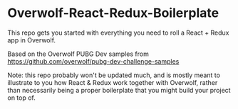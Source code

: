 # Overwolf-React-Redux-Boilerplate
This repo gets you started with everything you need to roll a React + Redux app in Overwolf.

Based on the Overwolf PUBG Dev samples from https://github.com/overwolf/pubg-dev-challenge-samples

Note: this repo probably won't be updated much, and is mostly meant to illustrate to you how React & Redux work together with Overwolf, rather than necessarily being a proper boilerplate that you might build your project on top of.
